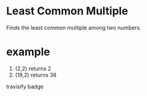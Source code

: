 Least Common Multiple
=====================

Finds the least common multiple among two numbers.

example
=======
1. (2,2) returns 2
2. (19,2) returns 38

travisify badge